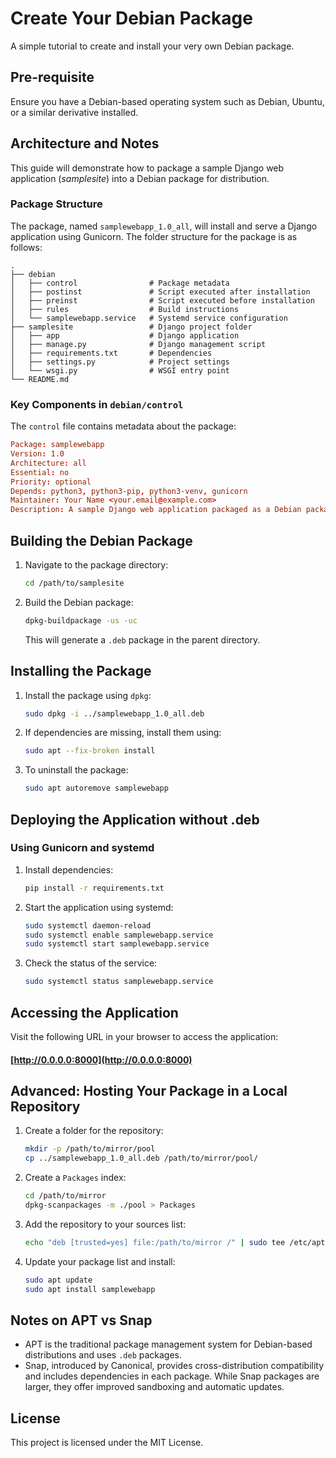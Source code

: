 # Create Your Debian Package

A simple tutorial to create and install your very own Debian package.

## Pre-requisite

Ensure you have a Debian-based operating system such as Debian, Ubuntu, or a similar derivative installed.

## Architecture and Notes

This guide will demonstrate how to package a sample Django web application (_samplesite_) into a Debian package for distribution.

### Package Structure

The package, named `samplewebapp_1.0_all`, will install and serve a Django application using Gunicorn. The folder structure for the package is as follows:

```plaintext
.
├── debian
│   ├── control                # Package metadata
│   ├── postinst               # Script executed after installation
│   ├── preinst                # Script executed before installation
│   ├── rules                  # Build instructions
│   └── samplewebapp.service   # Systemd service configuration
├── samplesite                 # Django project folder
│   ├── app                    # Django application
│   ├── manage.py              # Django management script
│   ├── requirements.txt       # Dependencies
│   ├── settings.py            # Project settings
│   └── wsgi.py                # WSGI entry point
└── README.md
```

### Key Components in `debian/control`

The `control` file contains metadata about the package:

```conf
Package: samplewebapp
Version: 1.0
Architecture: all
Essential: no
Priority: optional
Depends: python3, python3-pip, python3-venv, gunicorn
Maintainer: Your Name <your.email@example.com>
Description: A sample Django web application packaged as a Debian package.
```

## Building the Debian Package

1. Navigate to the package directory:
   ```bash
   cd /path/to/samplesite
   ```

2. Build the Debian package:
   ```bash
   dpkg-buildpackage -us -uc
   ```
   This will generate a `.deb` package in the parent directory.

## Installing the Package

1. Install the package using `dpkg`:
   ```bash
   sudo dpkg -i ../samplewebapp_1.0_all.deb
   ```

2. If dependencies are missing, install them using:
   ```bash
   sudo apt --fix-broken install
   ```

3. To uninstall the package:
   ```bash
   sudo apt autoremove samplewebapp
   ```

## Deploying the Application without .deb

### Using Gunicorn and systemd

1. Install dependencies:
   ```bash
   pip install -r requirements.txt
   ```

2. Start the application using systemd:
   ```bash
   sudo systemctl daemon-reload
   sudo systemctl enable samplewebapp.service
   sudo systemctl start samplewebapp.service
   ```

3. Check the status of the service:
   ```bash
   sudo systemctl status samplewebapp.service
   ```

## Accessing the Application

Visit the following URL in your browser to access the application:
#### [http://0.0.0.0:8000](http://0.0.0.0:8000)

## Advanced: Hosting Your Package in a Local Repository

1. Create a folder for the repository:
   ```bash
   mkdir -p /path/to/mirror/pool
   cp ../samplewebapp_1.0_all.deb /path/to/mirror/pool/
   ```

2. Create a `Packages` index:
   ```bash
   cd /path/to/mirror
   dpkg-scanpackages -m ./pool > Packages
   ```

3. Add the repository to your sources list:
   ```bash
   echo "deb [trusted=yes] file:/path/to/mirror /" | sudo tee /etc/apt/sources.list.d/samplewebapp.list
   ```

4. Update your package list and install:
   ```bash
   sudo apt update
   sudo apt install samplewebapp
   ```

## Notes on APT vs Snap

- APT is the traditional package management system for Debian-based distributions and uses `.deb` packages.
- Snap, introduced by Canonical, provides cross-distribution compatibility and includes dependencies in each package. While Snap packages are larger, they offer improved sandboxing and automatic updates.

## License

This project is licensed under the MIT License.

